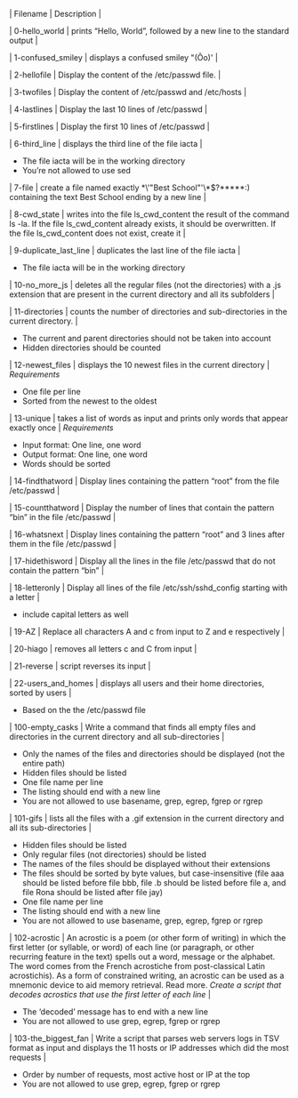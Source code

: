 | Filename | Description |

| 0-hello_world | prints “Hello, World”, followed by a new line to the standard output |

| 1-confused_smiley | displays a confused smiley "(Ôo)' |

| 2-hellofile | Display the content of the /etc/passwd file. |

| 3-twofiles | Display the content of /etc/passwd and /etc/hosts |

| 4-lastlines | Display the last 10 lines of /etc/passwd |

| 5-firstlines | Display the first 10 lines of /etc/passwd |

| 6-third_line | displays the third line of the file iacta |
* The file iacta will be in the working directory
* You’re not allowed to use sed

| 7-file | create a file named exactly \*\\'"Best School"\'\\*$\?\*\*\*\*\*:) containing the text Best School ending by a new line |

| 8-cwd_state | writes into the file ls_cwd_content the result of the command ls -la. If the file ls_cwd_content already exists, it should be overwritten. If the file ls_cwd_content does not exist, create it |

| 9-duplicate_last_line | duplicates the last line of the file iacta |
* The file iacta will be in the working directory

| 10-no_more_js | deletes all the regular files (not the directories) with a .js extension that are present in the current directory and all its subfolders |

| 11-directories | counts the number of directories and sub-directories in the current directory. |
* The current and parent directories should not be taken into account
* Hidden directories should be counted

| 12-newest_files | displays the 10 newest files in the current directory |
*Requirements*
* One file per line
* Sorted from the newest to the oldest

| 13-unique | takes a list of words as input and prints only words that appear exactly once |
*Requirements*
* Input format: One line, one word
* Output format: One line, one word
* Words should be sorted

| 14-findthatword | Display lines containing the pattern “root” from the file /etc/passwd |

| 15-countthatword | Display the number of lines that contain the pattern “bin” in the file /etc/passwd |

| 16-whatsnext | Display lines containing the pattern “root” and 3 lines after them in the file /etc/passwd |

| 17-hidethisword | Display all the lines in the file /etc/passwd that do not contain the pattern “bin” |

| 18-letteronly | Display all lines of the file /etc/ssh/sshd_config starting with a letter |
* include capital letters as well

| 19-AZ | Replace all characters A and c from input to Z and e respectively |

| 20-hiago | removes all letters c and C from input |

| 21-reverse | script  reverses its input |

| 22-users_and_homes | displays all users and their home directories, sorted by users | 
* Based on the the /etc/passwd file

| 100-empty_casks | Write a command that finds all empty files and directories in the current directory and all sub-directories |
* Only the names of the files and directories should be displayed (not the entire path)
* Hidden files should be listed
* One file name per line
* The listing should end with a new line
* You are not allowed to use basename, grep, egrep, fgrep or rgrep

| 101-gifs |  lists all the files with a .gif extension in the current directory and all its sub-directories |
* Hidden files should be listed
* Only regular files (not directories) should be listed
* The names of the files should be displayed without their extensions
* The files should be sorted by byte values, but case-insensitive (file aaa should be listed before file bbb, file .b should be listed before file a, and file Rona should be listed after file jay)
* One file name per line
* The listing should end with a new line
* You are not allowed to use basename, grep, egrep, fgrep or rgrep

| 102-acrostic | An acrostic is a poem (or other form of writing) in which the first letter (or syllable, or word) of each line (or paragraph, or other recurring feature in the text) spells out a word, message or the alphabet. The word comes from the French acrostiche from post-classical Latin acrostichis). As a form of constrained writing, an acrostic can be used as a mnemonic device to aid memory retrieval. Read more. *Create a script that decodes acrostics that use the first letter of each line* |
* The ‘decoded’ message has to end with a new line
* You are not allowed to use grep, egrep, fgrep or rgrep

| 103-the_biggest_fan | Write a script that parses web servers logs in TSV format as input and displays the 11 hosts or IP addresses which did the most requests |
* Order by number of requests, most active host or IP at the top
* You are not allowed to use grep, egrep, fgrep or rgrep
